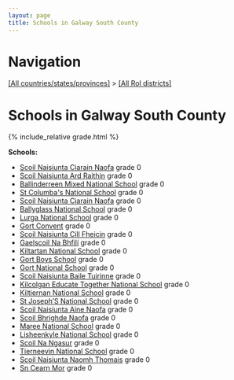 ```yaml
---
layout: page
title: Schools in Galway South County
---
```

# Navigation

[[All countries/states/provinces]](../..) > [[All RoI districts]](..)

# Schools in Galway South County

{% include_relative grade.html %}

**Schools:**

- [Scoil Naisiunta Ciarain Naofa](Scoil_Naisiunta_Ciarain_Naofa.md) grade 0
- [Scoil Naisiunta Ard Raithin](Scoil_Naisiunta_Ard_Raithin.md) grade 0
- [Ballinderreen Mixed National School](Ballinderreen_Mixed_National_School.md) grade 0
- [St Columba's National School](St_Columba's_National_School.md) grade 0
- [Scoil Naisiunta Ciarain Naofa](Scoil_Naisiunta_Ciarain_Naofa.md) grade 0
- [Ballyglass National School](Ballyglass_National_School.md) grade 0
- [Lurga National School](Lurga_National_School.md) grade 0
- [Gort Convent](Gort_Convent.md) grade 0
- [Scoil Naisiunta Cill Fheicin](Scoil_Naisiunta_Cill_Fheicin.md) grade 0
- [Gaelscoil Na Bhfilí](Gaelscoil_Na_Bhfilí.md) grade 0
- [Kiltartan National School](Kiltartan_National_School.md) grade 0
- [Gort Boys School](Gort_Boys_School.md) grade 0
- [Gort National School](Gort_National_School.md) grade 0
- [Scoil Naisiunta Baile Tuirinne](Scoil_Naisiunta_Baile_Tuirinne.md) grade 0
- [Kilcolgan Educate Together National School](Kilcolgan_Educate_Together_National_School.md) grade 0
- [Kiltiernan National School](Kiltiernan_National_School.md) grade 0
- [St Joseph’S National School](St_Joseph’S_National_School.md) grade 0
- [Scoil Naisiunta Aine Naofa](Scoil_Naisiunta_Aine_Naofa.md) grade 0
- [Scoil Bhrighde Naofa](Scoil_Bhrighde_Naofa.md) grade 0
- [Maree National School](Maree_National_School.md) grade 0
- [Lisheenkyle National School](Lisheenkyle_National_School.md) grade 0
- [Scoil Na Ngasur](Scoil_Na_Ngasur.md) grade 0
- [Tierneevin National School](Tierneevin_National_School.md) grade 0
- [Scoil Naisiunta Naomh Thomais](Scoil_Naisiunta_Naomh_Thomais.md) grade 0
- [Sn Cearn Mor](Sn_Cearn_Mor.md) grade 0
